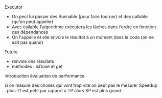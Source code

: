 Executor 

-  On peut lui passer des Runnable (pour faire tourner) et des callable (qu'on peut appeler)
- Avec callable l'algorithme exécutera les tâches dans l'ordre en fonction des dépendances
- On l'appelle et elle envoie le résultat à un moment dans le code (on ne sait pas quand)

Future 
-  renvoie des résultats 
- méthodes : isDone et get


Introduction évaluation de performance

si on mesure des choses qui vont trop vite on peut pas le mesurer 
Speedup : plus T1 est petit par rapport à TP alors SP est plus grand 
    